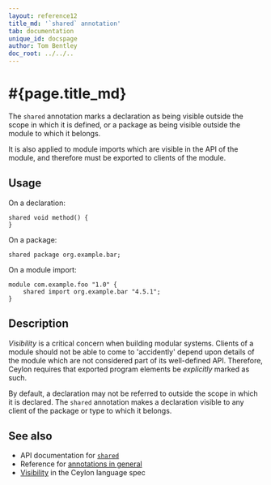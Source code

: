 ```yaml
---
layout: reference12
title_md: '`shared` annotation'
tab: documentation
unique_id: docspage
author: Tom Bentley
doc_root: ../../..
---
```


# #{page.title_md}

The `shared` annotation marks a declaration as being visible outside 
the scope in which it is defined, or a package as being visible 
outside the module to which it belongs.

It is also applied to module imports which are visible in the API of 
the module, and therefore must be exported to clients of the module.

## Usage

On a declaration:

<!-- try: -->
    shared void method() {
    }

On a package:

<!-- try: -->
    shared package org.example.bar;

On a module import:

<!-- try: -->
    module com.example.foo "1.0" {
        shared import org.example.bar "4.5.1";
    }

## Description

_Visibility_ is a critical concern when building modular systems.
Clients of a module should not be able to come to 'accidently' 
depend upon details of the module which are not considered part
of its well-defined API. Therefore, Ceylon requires that exported 
program elements be _explicitly_ marked as such.

By default, a declaration may not be referred to outside the scope 
in which it is declared. The `shared` annotation makes a declaration
visible to any client of the package or type to which it belongs.

## See also

* API documentation for [`shared`](#{site.urls.apidoc_1_1}/index.html#shared)
* Reference for [annotations in general](../../structure/annotation/)
* [Visibility](#{site.urls.spec_current}#visibility) in the Ceylon 
  language spec

